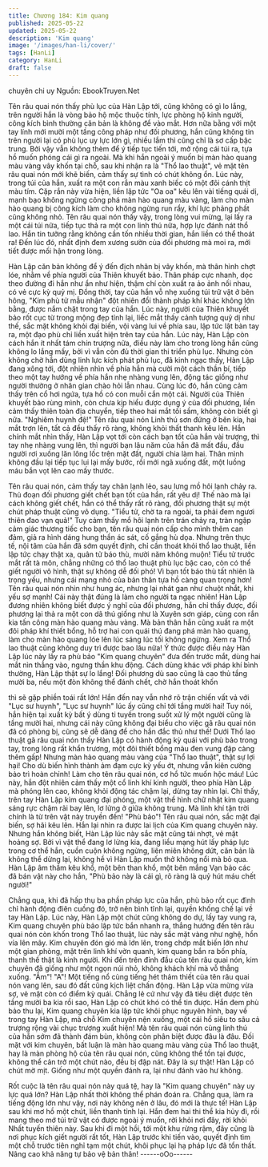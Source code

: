 ```yaml
---
title: Chương 184: Kim quang
published: 2025-05-22
updated: 2025-05-22
description: 'Kim quang'
image: '/images/han-li/cover/'
tags: [HanLi]
category: HanLi
draft: false
---
```


chuyên chi uy
Nguồn: EbookTruyen.Net

Tên râu quai nón thấy phù lục của Hàn Lập tới, cũng không có gì
lo lắng, trên người hắn là vòng bảo hộ mộc thuộc tính, lực phòng
hộ kinh người, công kích bình thường căn bản là không để vào
mắt.
Hơn nữa bằng với một tay lính mới mười một tầng công pháp
như đối phương, hắn cũng không tin trên người lại có phù lục uy
lực lớn gì, nhiều lắm thì cũng chỉ là sơ cấp bậc trung.
Bởi vậy vẫn không thèm để ý tiếp tục tiến tới, mở rộng cái túi ra,
tựa hồ muốn phóng cái gì ra ngoài.
Mà khi hắn ngoài ý muốn bị màn hào quang màu vàng vây khốn
tại chỗ, sau khi nhận ra là "Thổ lao thuật", vẻ mặt tên râu quai nón
mới khẽ biến, cảm thấy sự tình có chút không ổn.
Lúc này, trong túi của hắn, xuất ra một con rắn màu xanh biếc có
một đôi cánh thịt màu tím. Cặp rắn này vừa hiện, liền lập tức "Oa
oa" kêu lên vài tiếng quái dị, mạnh bạo không ngừng công phá
màn hào quang màu vàng, làm cho màn hào quang bị công kích
làm cho không ngừng run rẩy, khí lực phảng phất cũng không
nhỏ.
Tên râu quai nón thấy vậy, trong lòng vui mừng, lại lấy ra một cái
túi nữa, tiếp tục thả ra một con linh thú nữa, hợp lực đánh nát thổ
lao. Hắn tin tưởng rằng không cần tốn nhiều thời gian, hắn liền có
thể thoát ra!
Đến lúc đó, nhất định đem xương sườn của đối phương mà moi
ra, mới tiết được mối hận trong lòng.

Hàn Lập căn bản không để ý đến địch nhân bị vây khốn, mà thân
hình chợt lóe, nhằm về phía người của Thiên khuyết bảo. Thân
pháp cực nhanh, dọc theo đường đi hắn như ẩn như hiện, thậm
chí còn xuất ra ảo ảnh nối nhau, có vẻ cực kỳ quỷ mị.
Đồng thời, tay của hắn vỗ nhẹ xuống túi trữ vật ở bên hông, "Kim
phù tử mẫu nhận" đột nhiên đổi thành pháp khí khác không lớn
bằng, được nắm chặt trong tay của hắn.
Lúc này, người của Thiên khuyết bảo rốt cục từ trong mộng đẹp
tỉnh lại, liếc mắt thấy cảnh tượng quỷ dị như thế, sắc mặt không
khỏi đại biến, vội vàng lui về phía sau, lập tức lật bàn tay ra, một
đạo phù chỉ liền xuất hiện trên tay của hắn.
Lúc này, Hàn Lập còn cách hắn ít nhất tám chín trượng nữa, điều
này làm cho trong lòng hắn cũng không lo lắng mấy, bởi vì vẫn
còn đủ thời gian thi triển phù lục.
Nhưng còn không chờ hắn dùng linh lực kích phát phù lục, đã
kinh ngạc thấy, Hàn Lập đang xông tới, đột nhiên nhìn về phía
hắn mà cười một cách thần bí, tiếp theo một tay hướng về phía
hắn nhẹ nhàng vung lên, động tác giống như người thường ở
nhân gian chào hỏi lẫn nhau. Cùng lúc đó, hắn cũng cảm thấy
trên cổ hơi ngứa, tựa hồ có con muỗi cắn một cái.
Người của Thiên khuyết bảo rùng mình, còn chưa kịp hiểu được
dụng ý của đối phương, liền cảm thấy thiên toàn địa chuyển, tiếp
theo hai mắt tối sầm, không còn biết gì nữa.
"Nghiêm huynh đệ!"
Tên râu quai nón Linh thú sơn đứng ở bên kia, hai mắt trợn lên,
tất cả đều thấy rõ ràng, không khỏi thất thanh kêu lên.
Hắn chính mắt nhìn thấy, Hàn Lập vọt tới còn cách bạn tốt của
hắn vài trượng, thì tay nhẹ nhàng vung lên, thì người bạn lâu năm
của hắn đã mất đầu, đầu người rơi xuống lăn lông lốc trên mặt
đất, người chia làm hai. Thân mình không đầu lại tiếp tục lui lại
mấy bước, rồi mới ngã xuống đất, một luồng máu bắn vọt lên cao
mấy thước.

Tên râu quai nón, cảm thấy tay chân lạnh lẻo, sau lưng mồ hôi
lạnh chảy ra.
Thủ đoạn đối phương giết chết bạn tốt của hắn, rất yêu dị! Thế
nào mà lại cách không giết chết, hắn có thể thấy rất rõ ràng, đối
phương thật sự một chút pháp thuật cũng vô dụng.
"Tiểu tử, chờ ta ra ngoài, ta phải đem ngươi thiên đao vạn quả!"
Tuy cảm thấy mồ hôi lạnh trên trán chảy ra, tràn ngập cảm giác
thương tiếc cho bạn, tên râu quai nón cấp cho mình thêm can
đảm, giả ra hình dáng hung thần ác sát, cố gắng hù dọa.
Nhưng trên thực tế, nội tâm của hắn đã sớm quyết định, chỉ cần
thoát khỏi thổ lao thuật, liền lập tức chạy thật xa, quân tử báo thù,
mười năm không muộn!
Tiểu tử trước mắt rất tà môn, chẳng những có thổ lao thuật phù
lục bậc cao, còn có thể giết người vô hình, thật sự không dễ đối
phó! Vì bạn tốt báo thù tất nhiên là trọng yếu, nhưng cái mạng
nhỏ của bản thân tựa hồ càng quan trọng hơn!
Tên râu quai nón nhìn như hung ác, nhưng lại nhát gan như chuột
nhắt, khi yếu sợ mạnh! Cái này thật đúng là làm cho người ta
ngạc nhiên!
Hàn Lập đương nhiên không biết được ý nghĩ của đối phương,
hắn chỉ thấy được, đối phương lại thả ra một con dã thú giống
như là Xuyên sơn giáp, cùng con rắn kia tấn công màn hào quang
màu vàng. Mà bản thân hắn cũng xuất ra một đôi pháp khí thiết
bổng, hỗ trợ hai con quái thú đang phá màn hào quang, làm cho
màn hào quang lóe lên lúc sáng lúc tối không ngừng.
Xem ra Thổ lao thuật cũng không duy trì được bao lâu nữa!
Ý thức được điều này Hàn Lập lúc này lấy ra phù bảo "Kim quang
chuyên" đưa đến trước mắt, dùng hai mắt nìn thẳng vào, ngưng
thần khu động. Cách dùng khác với pháp khí bình thường, Hàn
Lập thật sự lo lắng! Đối phương dù sao cũng là cao thủ tầng
mười ba, nếu một đòn không thể đánh chết, chờ hắn thoát khốn

thì sẽ gặp phiền toái rất lớn! Hắn đến nay vẫn nhớ rõ trận chiến
vất vả với "Lục sư huynh", "Lục sư huynh" lúc ấy cũng chỉ tới tầng
mười hai!
Tuy nói, hắn hiện tại xuất kỳ bất ý dùng ti tuyến trong suốt xử lý
một người cũng là tầng mười hai, nhưng cái này cũng không đại
biểu cho việc gã râu quai nón đã có phòng bị, cũng sẽ dễ dàng để
cho hắn đắc thủ như thế!
Dưới Thổ lao thuật gã râu quai nón thấy Hàn Lập có hành động
kỳ quái với phù bảo trong tay, trong lòng rất khẩn trương, một đôi
thiết bổng màu đen vung đập càng thêm gấp! Nhưng màn hào
quang màu vàng của "Thổ lao thuật", thật sự lợi hại! Cho dù biến
hình thành ảm đạm cực kỳ yếu ớt, nhưng vẫn kiên cường bảo trì
hoàn chỉnh! Làm cho tên râu quai nón, cơ hồ tức muốn hộc máu!
Lúc này, hắn đột nhiên cảm thấy một cổ linh khí kinh người, theo
phía Hàn Lập mà phóng lên cao, không khỏi động tác chậm lại,
dừng tay nhìn lại.
Chỉ thấy, trên tay Hàn Lập kim quang đại phóng, một vật thể hình
chữ nhật kim quang sáng rực chậm rãi bay lên, lơ lửng ở giữa
không trung. Mà linh khí tận trời chính là từ trên vật này truyền
đến!
"Phù bảo"!
Tên râu quai nón, sắc mặt đại biến, sợ hãi kêu lên. Hắn lại nhìn ra
được lai lịch của Kim quang chuyên này.
Nhưng hắn không biết, Hàn Lập lúc này sắc mặt cũng tái nhợt, vẻ
mặt hoảng sợ. Bởi vì vật thể đang lơ lửng kia, đang liều mạng hút
lấy pháp lực trong cơ thể hắn, cuồn cuộn không ngừng, liên miên
không dứt, căn bản là không thể dừng lại, không hề vì Hàn Lập
muốn thở không nổi mà bỏ qua.
Hàn Lập âm thầm kêu khổ, một bên than khổ, một bên mắng Vạn
bảo các đã bán vật này cho hắn, "Phù bảo này là cái gì, rõ ràng là
quỷ hút máu chết người!"

Chẳng qua, khi đã hấp thụ ba phần pháp lực của hắn, phù bảo rốt
cục đình chỉ hành động điên cuồng đó, trở nên bình tĩnh lại,
quyền khống chế lại về tay Hàn Lập.
Lúc này, Hàn Lập một chút cũng không do dự, lấy tay vung ra,
Kim quang chuyên phù bảo lập tức bắn nhanh ra, thẳng hướng
đến tên râu quai nón còn khốn trong Thổ lao thuật, lúc này sắc
mặt vàng như nghệ, hồn vía lên mây.
Kim chuyên đón gió mà lớn lên, trong chớp mắt biến lớn như một
gian phòng, mặt trên linh khí vờn quanh, kim quang bắn ra bốn
phía, thanh thế thật là kinh người. Khi đến trên đỉnh đầu của tên
râu quai nón, kim chuyên đã giống như một ngọn núi nhỏ, không
khách khí mà vỗ thẳng xuống.
"Ầm"!
"A"!
Một tiếng nổ cùng tiếng hét thảm thiết của tên râu quai nón vang
lên, sau đó đất cũng kịch liệt chấn động.
Hàn Lập vừa mừng vừa sợ, vẻ mặt còn có điểm kỳ quái.
Chẳng lẻ cứ như vậy đã tiêu diệt được tên tầng mười ba kia rồi
sao, Hàn Lập có chút khó có thể tin được.
Hắn đem phù bảo thu lại, Kim quang chuyên kia lập tức khôi phục
nguyên hình, bay về trong tay Hàn Lập, mà chỗ Kim chuyên nện
xuống, một cái hố siêu to sâu cả trượng rộng vài chục trượng
xuất hiện! Mà tên râu quai nón cùng linh thú của hắn sớm đã
thành đám bùn, không còn phân biệt được đâu là đâu.
Đối mặt với kim chuyên, bất luận là màn hào quang màu vàng
của Thổ lao thuật, hay là màn phòng hộ của tên râu quai nón,
cũng không thể tồn tại được, không thể cản trở một chút nào, đều
bị đập nát.
Đây là sự thật! Hàn Lập có chút mờ mịt. Giống như một quyền
đánh ra, lại như đánh vào hư không.

Rốt cuộc là tên râu quai nón này quá tệ, hay là "Kim quang
chuyên" này uy lực quá lớn? Hàn Lập nhất thời không thể phán
đoán ra. Chẳng qua, làm ra tiếng động lớn như vậy, nơi này
không nên ở lâu, đó mới là thực tế!
Hàn Lập sau khi mơ hồ một chút, liền thanh tỉnh lại. Hắn đem hai
thi thể kia hủy đi, rồi mang theo mớ túi trữ vật có được ngoài ý
muốn, rời khỏi nơi đây, rời khỏi Nhất tuyến thiên này.
Sau khi đi một hồi, tới một khu rừng rậm, đây cũng là nơi phục
kích giết người rất tốt, Hàn Lập trước khi tiến vào, quyết định tìm
một chỗ trước tiên nghỉ tạm một chút, khôi phục lại hạ pháp lực
đã tổn thất. Nâng cao khả năng tự bảo vệ bản thân!
------oOo------
